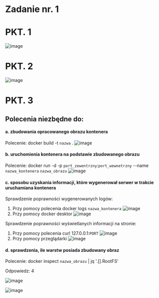 # Zadanie nr. 1

# PKT. 1

![image](https://github.com/TheRockefelleR/zadanie1/assets/84729968/40b222b1-532e-49ce-90fd-8eaeb3bf3a28)

# PKT. 2

![image](https://github.com/TheRockefelleR/zadanie1/assets/84729968/b061d0c3-6d2e-45df-9ee1-9ce4f028ffc9)


# PKT. 3
<h2>Polecenia niezbędne do:</h2>

<h4>a. zbudowania opracowanego obrazu kontenera</h4>

Polecenie: docker build -t `nazwa` .
![image](https://github.com/TheRockefelleR/zadanie1/assets/84729968/f60add9a-7193-49a1-8a4f-413a004b6d08)

<h4>b. uruchomienia kontenera na podstawie zbudowanego obrazu</h4>

Polecenie: docker run -d -p `port_zewentrzny`:`port_wewnetrzny` --name `nazwa_kontenera` `nazwa_obrazu`
![image](https://github.com/TheRockefelleR/zadanie1/assets/84729968/c88171c3-d1da-4454-9e66-85c712b62205)


<h4>c. sposobu uzyskania informacji, które wygenerował serwer w trakcie uruchamiana kontenera</h4>

Sprawdzenie poprawności wygenerowanych logów:

1. Przy pomocy polecenia docker logs `nazwa_kontenera`
![image](https://github.com/TheRockefelleR/zadanie1/assets/84729968/72f89033-90bd-464a-9ae2-6da61b4814fe)
2. Przy pomocy docker desktor
![image](https://github.com/TheRockefelleR/zadanie1/assets/84729968/8fd9b9e8-9336-425b-bb2d-0f7501723455)


Sprawdzenie poprawności wyświetlanych informacji na stronie:
1. Przy pomocy polecenia curl 127.0.0.1:`PORT`
![image](https://github.com/TheRockefelleR/zadanie1/assets/84729968/683f9e5f-3b60-4e12-b663-472e611de972)
2. Przy pomocy przeglądarki
![image](https://github.com/TheRockefelleR/zadanie1/assets/84729968/5d8b86a3-4ecb-4c4d-ae94-4b6af47dd610)

<h4>d. sprawdzenia, ile warstw posiada zbudowany obraz</h4>

Polecenie: docker inspect `nazwa_obrazu` | jq '.[].RootFS'

Odpowiedz: 4

![image](https://github.com/TheRockefelleR/zadanie1/assets/84729968/b7a35da8-816d-4a3a-83ca-d6aaa6dadd63)


![image](https://github.com/TheRockefelleR/zadanie1/assets/84729968/e48ed44b-d80a-43c2-8b7d-ead6a09e032a)



